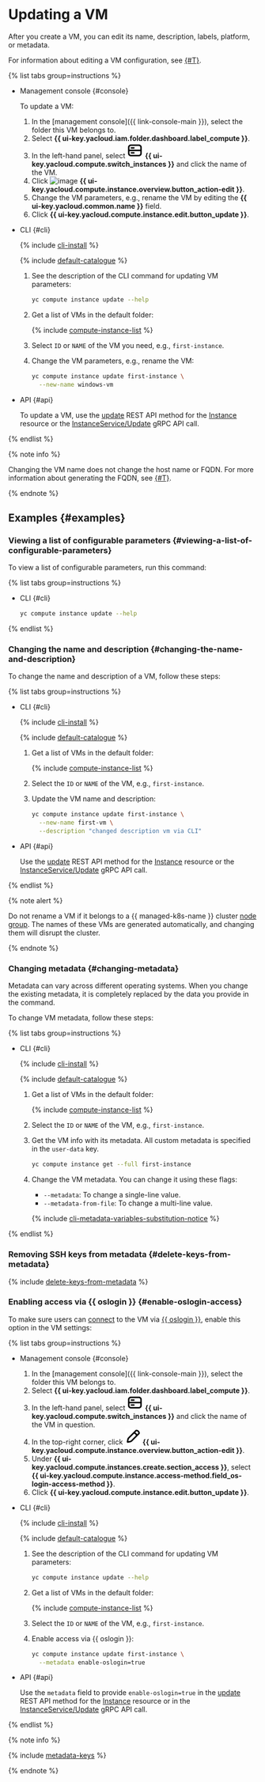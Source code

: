 # Updating a VM

After you create a VM, you can edit its name, description, labels, platform, or metadata.

For information about editing a VM configuration, see [{#T}](vm-update-resources.md).

{% list tabs group=instructions %}

- Management console {#console}

  To update a VM:
  1. In the [management console]({{ link-console-main }}), select the folder this VM belongs to.
  1. Select **{{ ui-key.yacloud.iam.folder.dashboard.label_compute }}**.
  1. In the left-hand panel, select ![image](../../../_assets/console-icons/server.svg) **{{ ui-key.yacloud.compute.switch_instances }}** and click the name of the VM.
  1. Click ![image](../../../_assets/pencil.svg) **{{ ui-key.yacloud.compute.instance.overview.button_action-edit }}**.
  1. Change the VM parameters, e.g., rename the VM by editing the **{{ ui-key.yacloud.common.name }}** field.
  1. Click **{{ ui-key.yacloud.compute.instance.edit.button_update }}**.

- CLI {#cli}

  {% include [cli-install](../../../_includes/cli-install.md) %}

  {% include [default-catalogue](../../../_includes/default-catalogue.md) %}

  1. See the description of the CLI command for updating VM parameters:

     ```bash
     yc compute instance update --help
     ```

  1. Get a list of VMs in the default folder:

     {% include [compute-instance-list](../../_includes_service/compute-instance-list.md) %}

  1. Select `ID` or `NAME` of the VM you need, e.g., `first-instance`.
  1. Change the VM parameters, e.g., rename the VM:

     ```bash
     yc compute instance update first-instance \
       --new-name windows-vm
     ```

- API {#api}

  To update a VM, use the [update](../../api-ref/Instance/update.md) REST API method for the [Instance](../../api-ref/Instance/) resource or the [InstanceService/Update](../../api-ref/grpc/Instance/update.md) gRPC API call.

{% endlist %}

{% note info %}

Changing the VM name does not change the host name or FQDN. For more information about generating the FQDN, see [{#T}](../../concepts/network.md#hostname).

{% endnote %}

## Examples {#examples}

### Viewing a list of configurable parameters {#viewing-a-list-of-configurable-parameters}

To view a list of configurable parameters, run this command:

{% list tabs group=instructions %}

- CLI {#cli}

  ```bash
  yc compute instance update --help
  ```

{% endlist %}

### Changing the name and description {#changing-the-name-and-description}

To change the name and description of a VM, follow these steps:

{% list tabs group=instructions %}

- CLI {#cli}

  {% include [cli-install](../../../_includes/cli-install.md) %}

  {% include [default-catalogue](../../../_includes/default-catalogue.md) %}

  1. Get a list of VMs in the default folder:

     {% include [compute-instance-list](../../_includes_service/compute-instance-list.md) %}

  1. Select the `ID` or `NAME` of the VM, e.g., `first-instance`.
  1. Update the VM name and description:

     ```bash
     yc compute instance update first-instance \
       --new-name first-vm \
       --description "changed description vm via CLI"
     ```

- API {#api}

  Use the [update](../../api-ref/Instance/update.md) REST API method for the [Instance](../../api-ref/Instance/) resource or the [InstanceService/Update](../../api-ref/grpc/Instance/update.md) gRPC API call.

{% endlist %}

{% note alert %}

Do not rename a VM if it belongs to a {{ managed-k8s-name }} cluster [node group](../../../managed-kubernetes/concepts/index.md#node-group). The names of these VMs are generated automatically, and changing them will disrupt the cluster.

{% endnote %}

### Changing metadata {#changing-metadata}

Metadata can vary across different operating systems. When you change the existing metadata, it is completely replaced by the data you provide in the command.

To change VM metadata, follow these steps:

{% list tabs group=instructions %}

- CLI {#cli}

  {% include [cli-install](../../../_includes/cli-install.md) %}

  {% include [default-catalogue](../../../_includes/default-catalogue.md) %}

  1. Get a list of VMs in the default folder:

     {% include [compute-instance-list](../../_includes_service/compute-instance-list.md) %}

  1. Select the `ID` or `NAME` of the VM, e.g., `first-instance`.
  1. Get the VM info with its metadata. All custom metadata is specified in the `user-data` key.

     ```bash
     yc compute instance get --full first-instance
     ```

  1. Change the VM metadata. You can change it using these flags:
     * `--metadata`: To change a single-line value.
     * `--metadata-from-file`: To change a multi-line value.

     {% include [cli-metadata-variables-substitution-notice](../../../_includes/compute/create/cli-metadata-variables-substitution-notice.md) %}

{% endlist %}

### Removing SSH keys from metadata {#delete-keys-from-metadata}

{% include [delete-keys-from-metadata](../../../_includes/compute/delete-keys-from-metadata.md) %}

### Enabling access via {{ oslogin }} {#enable-oslogin-access}

To make sure users can [connect](../vm-connect/os-login.md) to the VM via [{{ oslogin }}](../../../organization/concepts/os-login.md), enable this option in the VM settings:

{% list tabs group=instructions %}

- Management console {#console}

  1. In the [management console]({{ link-console-main }}), select the folder this VM belongs to.
  1. Select **{{ ui-key.yacloud.iam.folder.dashboard.label_compute }}**.
  1. In the left-hand panel, select ![image](../../../_assets/console-icons/server.svg) **{{ ui-key.yacloud.compute.switch_instances }}** and click the name of the VM in question.
  1. In the top-right corner, click ![image](../../../_assets/console-icons/pencil.svg) **{{ ui-key.yacloud.compute.instance.overview.button_action-edit }}**.
  1. Under **{{ ui-key.yacloud.compute.instances.create.section_access }}**, select **{{ ui-key.yacloud.compute.instance.access-method.field_os-login-access-method }}**.
  1. Click **{{ ui-key.yacloud.compute.instance.edit.button_update }}**.

- CLI {#cli}

  {% include [cli-install](../../../_includes/cli-install.md) %}

  {% include [default-catalogue](../../../_includes/default-catalogue.md) %}

  1. See the description of the CLI command for updating VM parameters:

     ```bash
     yc compute instance update --help
     ```

  1. Get a list of VMs in the default folder:

     {% include [compute-instance-list](../../_includes_service/compute-instance-list.md) %}

  1. Select the `ID` or `NAME` of the VM, e.g., `first-instance`.

  1. Enable access via {{ oslogin }}:

     ```bash
     yc compute instance update first-instance \
       --metadata enable-oslogin=true
     ```

- API {#api}

  Use the `metadata` field to provide `enable-oslogin=true` in the [update](../../api-ref/Instance/update.md) REST API method for the [Instance](../../api-ref/Instance/) resource or in the [InstanceService/Update](../../api-ref/grpc/Instance/update.md) gRPC API call.

{% endlist %}

{% note info %}

{% include [metadata-keys](../../../_includes/compute/metadata-keys.md) %}

{% endnote %}